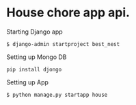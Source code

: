 # House chore app api.

Starting Django app

```
$ django-admin startproject best_nest
```

Setting up Mongo DB

```
pip install djongo
```

Setting up App

```
$ python manage.py startapp house

```
